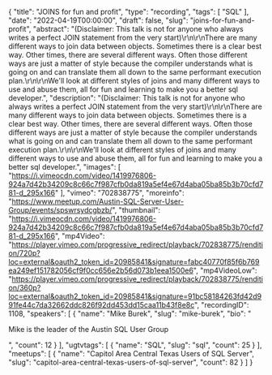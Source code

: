{
  "title": "JOINS for fun and profit",
  "type": "recording",
  "tags": [
    "SQL"
  ],
  "date": "2022-04-19T00:00:00",
  "draft": false,
  "slug": "joins-for-fun-and-profit",
  "abstract": "(Disclaimer: This talk is not for anyone who always writes a perfect JOIN statement from the very start)\r\n\r\nThere are many different ways to join data between objects. Sometimes there is a clear best way. Other times, there are several different ways. Often those different ways are just a matter of style because the compiler understands what is going on and can translate them all down to the same performant execution plan.\r\n\r\nWe'll look at different styles of joins and many different ways to use and abuse them, all for fun and learning to make you a better sql developer.",
  "description": "(Disclaimer: This talk is not for anyone who always writes a perfect JOIN statement from the very start)\r\n\r\nThere are many different ways to join data between objects. Sometimes there is a clear best way. Other times, there are several different ways. Often those different ways are just a matter of style because the compiler understands what is going on and can translate them all down to the same performant execution plan.\r\n\r\nWe'll look at different styles of joins and many different ways to use and abuse them, all for fun and learning to make you a better sql developer.",
  "images": [
    "https://i.vimeocdn.com/video/1419976806-924a7d42b34209c8c66c7f987cfb0da819a5ef4e67d4aba05ba85b3b70cfd781-d_295x166"
  ],
  "vimeo": "702838775",
  "moreinfo": "https://www.meetup.com/Austin-SQL-Server-User-Group/events/spswrsydcgbzb/",
  "thumbnail": "https://i.vimeocdn.com/video/1419976806-924a7d42b34209c8c66c7f987cfb0da819a5ef4e67d4aba05ba85b3b70cfd781-d_295x166",
  "mp4Video": "https://player.vimeo.com/progressive_redirect/playback/702838775/rendition/720p?loc=external&oauth2_token_id=20985841&signature=fabc40770f85f6b769ea249ef151782056cf9f0cc656e2b56d073b1eea1500e6",
  "mp4VideoLow": "https://player.vimeo.com/progressive_redirect/playback/702838775/rendition/360p?loc=external&oauth2_token_id=20985841&signature=91bc58184263fd42d991fe44c7da32662ddc826f92dd453dd15caa11b43f8e8c",
  "recordingID": 1108,
  "speakers": [
    {
      "name": "Mike Burek",
      "slug": "mike-burek",
      "bio": "<p>Mike is the leader of the Austin SQL User Group</p>",
      "count": 12
    }
  ],
  "ugtvtags": [
    {
      "name": "SQL",
      "slug": "sql",
      "count": 25
    }
  ],
  "meetups": [
    {
      "name": "Capitol Area Central Texas Users of SQL Server",
      "slug": "capitol-area-central-texas-users-of-sql-server",
      "count": 82
    }
  ]
}